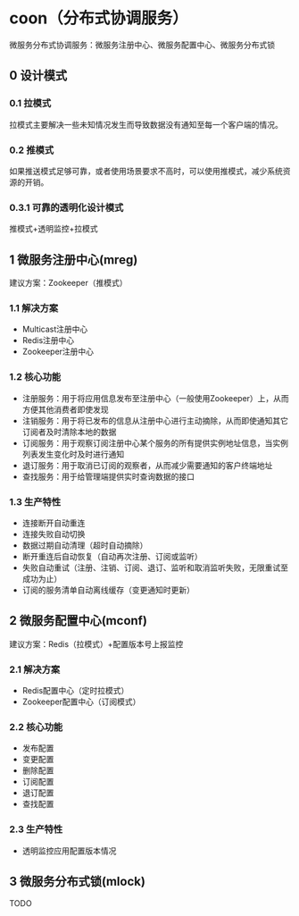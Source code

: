 # coon（分布式协调服务）

微服务分布式协调服务：微服务注册中心、微服务配置中心、微服务分布式锁

## 0 设计模式
### 0.1 拉模式
拉模式主要解决一些未知情况发生而导致数据没有通知至每一个客户端的情况。

### 0.2 推模式
如果推送模式足够可靠，或者使用场景要求不高时，可以使用推模式，减少系统资源的开销。

### 0.3.1 可靠的透明化设计模式
推模式+透明监控+拉模式


## 1 微服务注册中心(mreg)

建议方案：Zookeeper（推模式）

### 1.1 解决方案
- Multicast注册中心
- Redis注册中心
- Zookeeper注册中心

### 1.2 核心功能
- 注册服务：用于将应用信息发布至注册中心（一般使用Zookeeper）上，从而方便其他消费者即使发现
- 注销服务：用于将已发布的信息从注册中心进行主动摘除，从而即使通知其它订阅者及时清除本地的数据
- 订阅服务：用于观察订阅注册中心某个服务的所有提供实例地址信息，当实例列表发生变化时及时进行通知
- 退订服务：用于取消已订阅的观察者，从而减少需要通知的客户终端地址
- 查找服务：用于给管理端提供实时查询数据的接口

### 1.3 生产特性
- 连接断开自动重连
- 连接失败自动切换
- 数据过期自动清理（超时自动摘除）
- 断开重连后自动恢复（自动再次注册、订阅或监听）
- 失败自动重试（注册、注销、订阅、退订、监听和取消监听失败，无限重试至成功为止）
- 订阅的服务清单自动离线缓存（变更通知时更新）


## 2 微服务配置中心(mconf)

建议方案：Redis（拉模式）+配置版本号上报监控

### 2.1 解决方案
- Redis配置中心（定时拉模式）
- Zookeeper配置中心（订阅模式）

### 2.2 核心功能
- 发布配置
- 变更配置
- 删除配置
- 订阅配置
- 退订配置
- 查找配置

### 2.3 生产特性
- 透明监控应用配置版本情况


## 3 微服务分布式锁(mlock)

TODO

